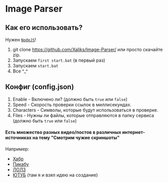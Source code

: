 # Image Parser

## Как его использовать?
Нужен [`NodeJS`](https://nodejs.org/ru/)!
1. git clone https://github.com/Xaliks/Image-Parser/ или просто скачайте zip.
2. Запускаем `first start.bat` (в первый раз)
3. Запускаем `start.bat`
4. Все ^_^

## Конфиг (config.json)
1. Enable - Включено ли? (должно быть `true` или `false`)
2. Speed - Скорость проверки ссылок в миллисекундах.
3. Characters - Символы, которые будут использоваться в проверке.
4. Files - Нужны ли файлы, которые отправляются в папку сервиса (должно быть `true` или `false`)

#### Есть множество разных видео/постов в различных интернет-источниках на тему "Смотрим чужие скриншоты"
Например:
- [Хабр](https://habr.com/ru/post/197228/)
- [Пикабу](https://pikabu.ru/story/smotrim_chuzhie_skrinshotyi_iz_lightshot_6858034)
- [ЛОЛЗ](https://lolz.guru/threads/1809866/)
- [ЮТУБ](https://youtu.be/UdEok_CGvnA) (там я и взял идею на создание)
